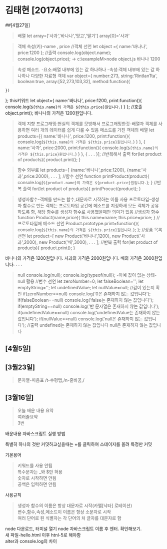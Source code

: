 # 김태현 [201740113]

##[4월27일]
>배열
let array=['사과','바나나','망고','딸기']
array[0]='사과'

>객체
속성(키)-name , price
//객체 선언
let object ={
    name:'바나나',
    price:1200
};
//출력
console.log(object.name);
console.log(object.price);
-> c:\exampleM>node object.js
   바나나
   1200

>속성 메소드.
-요소:배열 내부에 있는 값 하나하나
-속성:객체 내부에 있는 값 하나하나
다양한 자료형 객체
var object={
    number:273,
    string:'RintIanTta',
    boolean:true,
    array:[52,273,103,32],
    method:function({

    })
};
this키워드
let object={
    name:'바나나',
    price:1200,
    print:function(){
        console.log(`${this.name}의 가격은 ${this.price}원입니다.`)
    }
};
//호출
object.print();
바나나의 가격은 1200원입니다.

>객체 지향 프로그래밍:현실의 객체를 모방해서 프로그래밍한것-배열과 객체를 사용하면 여러 개의 데이터를 쉽게 다룰 수 있음
메소드를 가진 객체의 배열
let products=[{
    name:'바나나',
    price:1200,
    print:function(){
        console.log(`${this.name}의 가격은 ${this.price}원입니다.`)
    }
}, {
    name:'사과',
    price:2000,
    print:function(){
        console.log(`${this.name}의 가격은 ${this.price}원입니다.`)
    }
}, {
.
.
.
}];
//반복해서 출력
for(let product of products){
    product.print();
}

>함수 외부로
let products=[
    {name:'바나나',price:1200},
    {name:'사과',price:2000},
    .
    .
    .
];
//함수 선언
function printProduct(product){
    console.log(`${product.name}의 가격은 ${product.price}원입니다.`);
}
//반복 출력
for(let product of products){
    printProcuct(product);
}

> 생성자함수-객체를 만드는 함수,대문자로 시작하는 이름 사용
> 프로토타입-생성자 함수로 만든 객체는 프로토타입 공간에 메소드를 지정하새 모든 객체가 공유하도록 함, 해당 함수를 생성자 함수로 사용했을때만 의미가 있음
//생성자 함수
function Product(name,price){
    this.name=name;
    this.price=price;
}
//프로토타입에 메소드 선언
Product.prototype.print=function(){
    console.log(`${this.name}의 가격은 ${this.price}원입니다.`);
};
//상품 목록 선언
let product=[
    new Product('바나나',1200),
    new Product('사과',2000),
    new Product('배',3000),
    .
    .
    .
];
//반복 출력
for(let product of products){
    product.print();
}

바나나의 가격은 1200원입니다.
사과의 가격은 2000원입니다.
배의 가격은 3000원입니다.
.
.
.

>null
console.log(null);
console.log(typeof(null));
-아예 값이 없는 상태-null 활용
//변수 선언
let zeroNumber=0;
let falseBoolean='';
let emptyString='';
let undefinedValue;
let nullValue=null;
//갑이 있는지 확인
if(zeroNumber==null)
    console.log('0은 존재하지 않는 값입니다');
if(falseBoolean==null)
    console.log('false는 존재하지 않는 값입니다');
if(emptyString==null)
    console.log('반 문자열은 존재하지 않는 값입니다');
if(undefinedValue==null)
    console.log('undefinedValue는 존재하지 않는 값입니다');
if(nullValue==null)
    console.log('null은 존재하지 않는 값입니다');
//출력
undefined는 존재하지 않는 값입니다
null은 존재하지 않는 값입니다



## [4월5일]
>

## [3월23일]
>문자열-따음표
>/t-수평탭,/n-줄바꿈,/

## [3월16일]
> 오늘 배운 내용 요약 <br />
> 여러줄요약 <br>
> 3번

배운내용
자바스크립트 실행 방법

특별히 하나의 것만 커밋하고싶을때는 +를 클릭하여 스테이지를 올려 특정만 커밋

기본용어
> 키워드를 사용 안됨<br>
>특수문자는 _와 $만 허용<br>
>숫자로 시작하면 안됨<br>
>공백은 입력하면 안됨

사용규칙
>생성자 함수의 이름은 항상 대문자로 시작(카멜[낙타] 로테이션)<br>
>변수,함수,속성,메소드이 이름은 항상 소문자로 시작 <br>
>여러 단어로 된 식별자는 각 단어의 처 글자를 대문자로 함

<table>
node 다운로드, 터미널 열기 node 자바스크립트 이름 후 엔터. 확인해보기.<br>
새 파일-hello.html 이후 htnl-5로 해야함<br>
alter과 console.log의 차이
</table>